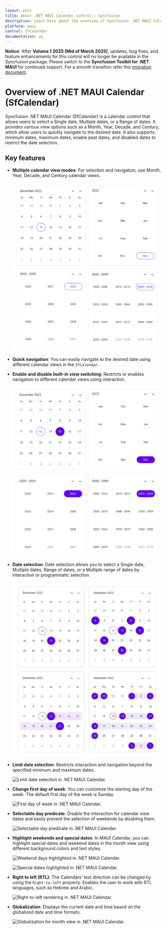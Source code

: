 ```yaml
---
layout: post
title: About .NET MAUI Calendar control | Syncfusion
description: Learn here about the overview of Syncfusion .NET MAUI Calendar (SfCalendar) control, its basic features, and calendar functionalities.
platform: maui
control: SfCalendar
documentation: ug
---
```


**Notice**: After **Volume 1 2025 (Mid of March 2025)**, updates, bug fixes, and feature enhancements for this control will no longer be available in the Syncfusion package. Please switch to the **Syncfusion Toolkit for .NET MAUI** for continued support. For a smooth transition refer this [migration document](https://help.syncfusion.com/maui-toolkit/migration).

# Overview of .NET MAUI Calendar (SfCalendar)

Syncfusion .NET MAUI Calendar (SfCalendar) is a calendar control that allows users to select a Single date, Multiple dates, or a Range of dates. It provides various view options such as a Month, Year, Decade, and Century, which allow users to quickly navigate to the desired date. It also supports minimum dates, maximum dates, enable past dates, and disabled dates to restrict the date selection.

## Key features

* **Multiple calendar view modes**: For selection and navigation, use Month, Year, Decade, and Century calendar views.

   ![Multiple views in .NET MAUI Calendar.](images/overview/maui-multiple-views.png)

* **Quick navigation**: You can easily navigate to the desired date using different calendar views in the `SfCalendar`.

* **Enable and disable built-in view switching**: Restricts or enables navigation to different calendar views using interaction.

   ![Single selection in .NET MAUI Calendar.](images/overview/maui-single-selection.png)

* **Date selection**: Date selection allows you to select a Single date, Multiple dates, Range of dates, or a Multiple range of dates by interaction or programmatic selection.

   ![Selection Modes in .NET MAUI Calendar.](images/overview/maui-selection-modes.png)

* **Limit date selection**: Restricts interaction and navigation beyond the specified minimum and maximum dates.

   ![Limit date selection in .NET MAUI Calendar.](images/overview/maui-min-max-date.png)

* **Change first day of week**: You can customize the starting day of the week. The default first day of the week is Sunday.

   ![First day of week in .NET MAUI Calendar.](images/overview/maui-first-day-of-week.png)

* **Selectable day predicate**: Disable the interaction for calendar view dates and easily prevent the selection of weekends by disabling them.

   ![Selectable day predicate in .NET MAUI Calendar.](images/overview/maui-selectable-day-predicate.png)

* **Highlight weekends and special dates**: In MAUI Calendar, you can highlight special dates and weekend dates in the month view using different background colors and text styles.

   ![Weekend days highlighted in .NET MAUI Calendar.](images/overview/maui-weekends-dates.png)

   ![Special dates highlighted in .NET MAUI Calendar.](images/overview/maui-special-dates.png)

* **Right to left (RTL)**: The Calendars' text direction can be changed by using the `Right-to-left` property. Enables the user to work with RTL languages, such as Hebrew and Arabic.

   ![Right-to-left rendering in .NET MAUI Calendar.](images/overview/maui-rtl.png)

* **Globalization**: Displays the current date and time based on the globalized date and time formats.

   ![Globalization for month view in .NET MAUI Calendar.](images/overview/maui-month-view-globalization.png)
